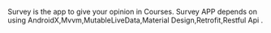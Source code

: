 Survey is the app to give your opinion in Courses.
Survey APP depends on using AndroidX,Mvvm,MutableLiveData,Material Design,Retrofit,Restful Api .
